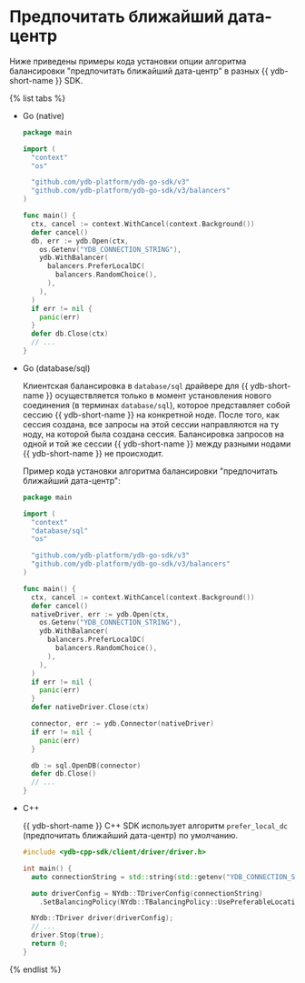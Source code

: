 # Предпочитать ближайший дата-центр

Ниже приведены примеры кода установки опции алгоритма балансировки "предпочитать ближайший дата-центр" в разных {{ ydb-short-name }} SDK.

{% list tabs %}

- Go (native)

  ```go
  package main

  import (
    "context"
    "os"

    "github.com/ydb-platform/ydb-go-sdk/v3"
    "github.com/ydb-platform/ydb-go-sdk/v3/balancers"
  )

  func main() {
    ctx, cancel := context.WithCancel(context.Background())
    defer cancel()
    db, err := ydb.Open(ctx,
      os.Getenv("YDB_CONNECTION_STRING"),
      ydb.WithBalancer(
        balancers.PreferLocalDC(
          balancers.RandomChoice(),
        ),
      ),
    )
    if err != nil {
      panic(err)
    }
    defer db.Close(ctx)
    // ...
  }
  ```

- Go (database/sql)

  Клиентская балансировка в `database/sql` драйвере для {{ ydb-short-name }} осуществляется только в момент установления нового соединения (в терминах `database/sql`), которое представляет собой сессию {{ ydb-short-name }} на конкретной ноде. После того, как сессия создана, все запросы на этой сессии направляются на ту ноду, на которой была создана сессия. Балансировка запросов на одной и той же сессии {{ ydb-short-name }} между разными нодами {{ ydb-short-name }} не происходит.

  Пример кода установки алгоритма балансировки "предпочитать ближайший дата-центр":

  ```go
  package main

  import (
    "context"
    "database/sql"
    "os"

    "github.com/ydb-platform/ydb-go-sdk/v3"
    "github.com/ydb-platform/ydb-go-sdk/v3/balancers"
  )

  func main() {
    ctx, cancel := context.WithCancel(context.Background())
    defer cancel()
    nativeDriver, err := ydb.Open(ctx,
      os.Getenv("YDB_CONNECTION_STRING"),
      ydb.WithBalancer(
        balancers.PreferLocalDC(
          balancers.RandomChoice(),
        ),
      ),
    )
    if err != nil {
      panic(err)
    }
    defer nativeDriver.Close(ctx)

    connector, err := ydb.Connector(nativeDriver)
    if err != nil {
      panic(err)
    }

    db := sql.OpenDB(connector)
    defer db.Close()
    // ...
  }
  ```

- С++

  {{ ydb-short-name }} C++ SDK использует алгоритм `prefer_local_dc` (предпочитать ближайший дата-центр) по умолчанию.

  ```cpp
  #include <ydb-cpp-sdk/client/driver/driver.h>

  int main() {
    auto connectionString = std::string(std::getenv("YDB_CONNECTION_STRING"));

    auto driverConfig = NYdb::TDriverConfig(connectionString)
      .SetBalancingPolicy(NYdb::TBalancingPolicy::UsePreferableLocation());

    NYdb::TDriver driver(driverConfig);
    // ...
    driver.Stop(true);
    return 0;
  }
  ```

{% endlist %}
